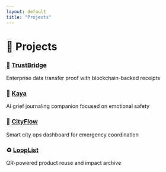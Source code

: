 ```yaml
---
layout: default
title: "Projects"
---
```


# 🧩 Projects

### 🔐 [TrustBridge](https://github.com/elkarto91/portfolio/tree/main/concept-projects/trustbridge)  
Enterprise data transfer proof with blockchain-backed receipts

### 🌸 [Kaya](https://github.com/elkarto91/portfolio/tree/main/concept-projects/kaya)  
AI grief journaling companion focused on emotional safety

### 🚦 [CityFlow](https://github.com/elkarto91/portfolio/tree/main/concept-projects/cityflow)  
Smart city ops dashboard for emergency coordination

### ♻️ [LoopList](https://github.com/elkarto91/portfolio/tree/main/concept-projects/looplist)  
QR-powered product reuse and impact archive
